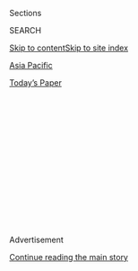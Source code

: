 <div id="app">

<div>

<div>

<div>

<div class="NYTAppHideMasthead css-1q2w90k e1suatyy0">

<div class="section css-ui9rw0 e1suatyy2">

<div class="css-eph4ug er09x8g0">

<div class="css-6n7j50">

</div>

<span class="css-1dv1kvn">Sections</span>

<div class="css-10488qs">

<span class="css-1dv1kvn">SEARCH</span>

</div>

[Skip to content](#site-content)[Skip to site index](#site-index)

</div>

<div id="masthead-section-label" class="css-1wr3we4 eaxe0e00">

[Asia
Pacific](https://www.nytimes.com/section/world/asia)

</div>

<div class="css-10698na e1huz5gh0">

</div>

</div>

<div id="masthead-bar-one" class="section hasLinks css-15hmgas e1csuq9d3">

<div class="css-uqyvli e1csuq9d0">

</div>

<div class="css-1uqjmks e1csuq9d1">

</div>

<div class="css-9e9ivx">

[](https://myaccount.nytimes.com/auth/login?response_type=cookie&client_id=vi)

</div>

<div class="css-1bvtpon e1csuq9d2">

[Today’s
Paper](https://www.nytimes.com/section/todayspaper)

</div>

</div>

</div>

</div>

<div data-aria-hidden="false">

<div id="site-content" data-role="main">

<div>

<div class="css-1aor85t" style="opacity:0.000000001;z-index:-1;visibility:hidden">

<div class="css-1hqnpie">

<div class="css-epjblv">

<span class="css-17xtcya">[Asia
Pacific](/section/world/asia)</span><span class="css-x15j1o">|</span><span class="css-fwqvlz">South
Korean Right Is Frozen, as Impeached Leader’s Loyalists Won’t Let
Go</span>

</div>

<div class="css-k008qs">

<div class="css-1iwv8en">

<span class="css-18z7m18"></span>

<div>

</div>

</div>

<span class="css-1n6z4y">https://nyti.ms/2luwepB</span>

<div class="css-1705lsu">

<div class="css-4xjgmj">

<div class="css-4skfbu" data-role="toolbar" data-aria-label="Social Media Share buttons, Save button, and Comments Panel with current comment count" data-testid="share-tools">

  - 
  - 
  - 
  - 
    
    <div class="css-6n7j50">
    
    </div>

  - 

</div>

</div>

</div>

</div>

</div>

</div>

<div class="css-13pd83m">

</div>

<div id="top-wrapper" class="css-1sy8kpn">

<div id="top-slug" class="css-l9onyx">

Advertisement

</div>

[Continue reading the main
story](#after-top)

<div class="ad top-wrapper" style="text-align:center;height:100%;display:block;min-height:250px">

<div id="top" class="place-ad" data-position="top" data-size-key="top">

</div>

</div>

<div id="after-top">

</div>

</div>

<div id="sponsor-wrapper" class="css-1hyfx7x">

<div id="sponsor-slug" class="css-19vbshk">

Supported by

</div>

[Continue reading the main
story](#after-sponsor)

<div id="sponsor" class="ad sponsor-wrapper" style="text-align:center;height:100%;display:block">

</div>

<div id="after-sponsor">

</div>

</div>

<div class="css-1vkm6nb ehdk2mb0">

# South Korean Right Is Frozen, as Impeached Leader’s Loyalists Won’t Let Go

</div>

<div class="css-79elbk" data-testid="photoviewer-wrapper">

<div class="css-z3e15g" data-testid="photoviewer-wrapper-hidden">

</div>

<div class="css-1a48zt4 ehw59r15" data-testid="photoviewer-children">

![<span class="css-16f3y1r e13ogyst0" data-aria-hidden="true">Supporters
of President Park Geun-hye in December during a protest in Seoul against
her
impeachment.</span><span class="css-cnj6d5 e1z0qqy90" itemprop="copyrightHolder"><span class="css-1ly73wi e1tej78p0">Credit...</span><span><span>Kim
Hong-Ji/Reuters</span></span></span>](https://static01.nyt.com/images/2017/02/19/world/19korea1/15conservatives-1-articleLarge.jpg?quality=75&auto=webp&disable=upscale)

</div>

</div>

<div class="css-xt80pu e12qa4dv0">

<div class="css-18e8msd">

<div class="css-vp77d3 epjyd6m0">

<div class="css-1baulvz">

By [<span class="css-1baulvz last-byline" itemprop="name">Choe
Sang-Hun</span>](http://www.nytimes.com/by/choe-sang-hun)

</div>

</div>

  - Feb. 18,
    2017

  - 
    
    <div class="css-4xjgmj">
    
    <div class="css-d8bdto" data-role="toolbar" data-aria-label="Social Media Share buttons, Save button, and Comments Panel with current comment count" data-testid="share-tools">
    
      - 
      - 
      - 
      - 
        
        <div class="css-6n7j50">
        
        </div>
    
      - 
    
    </div>
    
    </div>

</div>

</div>

<div class="section meteredContent css-1r7ky0e" name="articleBody" itemprop="articleBody">

<div class="css-1fanzo5 StoryBodyCompanionColumn">

<div class="css-53u6y8">

SEOUL, South Korea — Chung Kwang-yong choked up in describing how much
he missed Park Geun-hye, the South Korean president, who has been
cloistered in her official residence since her impeachment in December
on corruption charges.

“Dear President Park Geun-hye, please come out. We miss you so much,”
Mr. Chung said before a large crowd that rallied in central Seoul on a
recent Saturday to demand her immediate reinstatement. “You have done
nothing wrong.”

Few South Korean leaders have ever been as besieged as Ms. Park, whose
presidential powers have been suspended since the National Assembly
[voted to impeach
her](https://www.nytimes.com/2016/12/09/world/asia/south-korea-president-park-geun-hye-impeached.html)
on Dec. 9. Recent surveys have ranked her as one of the least popular
presidents ever, with about 80 percent of respondents wanting her
removed from office.

But Ms. Park still commands an almost cultlike following among people
like Mr. Chung, and that lingering devotion is fragmenting the country’s
conservative bloc as it struggles to find a viable replacement candidate
in an election that could take place as early as May.

</div>

</div>

<div class="css-1fanzo5 StoryBodyCompanionColumn">

<div class="css-53u6y8">

In South Korean elections, conservatives have usually rallied around a
single presidential candidate, propelling them to victory as progressive
voters split among rival opposition candidates. Now, it is the divisions
in the conservative ranks that are providing the progressives with an
opportunity to return to power after a decade away from the presidential
palace.

In December, a group of conservative lawmakers, disillusioned by the
accusations of corruption and abuse of power made against Ms. Park,
joined the opposition in passing the bill to impeach her. They then
bolted from her governing Saenuri Party and created the new Bareun
Party.

Its approval rating plunging and desperate to rebrand itself, Saenuri
changed its name Monday to the Liberty Korea Party. But it has been
unable to redefine its relationship with Ms. Park.

Many conservatives, including some Liberty Korea lawmakers, want to
distance themselves from Ms. Park and regroup around a new leader to
have a fighting chance against the progressive opposition leader Moon
Jae-in in the election.

</div>

</div>

<div class="css-79elbk" data-testid="photoviewer-wrapper">

<div class="css-z3e15g" data-testid="photoviewer-wrapper-hidden">

</div>

<div class="css-1a48zt4 ehw59r15" data-testid="photoviewer-children">

![<span class="css-16f3y1r e13ogyst0" data-aria-hidden="true">Prime
Minister Hwang Kyo-ahn, left, the acting president. He is the
conservatives’ most popular potential candidate, but he has not
committed to
running.</span><span class="css-cnj6d5 e1z0qqy90" itemprop="copyrightHolder"><span class="css-1ly73wi e1tej78p0">Credit...</span><span>Ahn
Young-Joon/Associated
Press</span></span>](https://static01.nyt.com/images/2017/02/19/world/19korea2/15conservatives-2-articleLarge.jpg?quality=75&auto=webp&disable=upscale)

</div>

</div>

<div class="css-1fanzo5 StoryBodyCompanionColumn">

<div class="css-53u6y8">

But other party members and right-wing groups, like Mr. Chung’s
Parksamo, or “People Who Love Park Geun-hye,” want Ms. Park, 65, to
finish the final year of her five-year term.

</div>

</div>

<div class="css-1fanzo5 StoryBodyCompanionColumn">

<div class="css-53u6y8">

These groups have organized increasingly large rallies in central Seoul
in recent weeks, calling any conservative politician who turns against
Ms. Park a “betrayer.” Their rallies attract not only Park loyalists but
also older Koreans who share, if not their loyalty to Ms. Park, their
belief that the country’s progressive opposition is too sympathetic
toward North Korea to be trusted.

“I have always voted conservative and always will, as long as North
Korea exists,” said Kim Myong-soo, 65, whose family fled Communist rule
in the North during the Korean War. “But frankly, if an election is held
now, I don’t know which conservative candidate to vote for. There is
none who can win.”

To her critics, Ms. Park has come to symbolize everything wrong with the
country’s conservative elite, as she stands accused of conspiring with a
longtime friend to extort tens of millions of dollars from big
businesses in return for political favors. Prosecutors also accuse her
of ordering a government [blacklisting of
artists](https://www.nytimes.com/2017/01/12/world/asia/south-korea-president-park-blacklist-artists.html),
writers and movie directors deemed progressive, blocking them from
government support programs.

But according to flag-waving, military uniform-clad conservatives at the
rallies, Ms. Park was an innocent victim of a “sedition” masterminded by
politically biased prosecutors, a “fake-news media” and “Communists.”

Their rallies feature military parade songs and chants for Ms. Park to
“mobilize the military” to regain power, an echo of how her father,
the dictator Park Chung-hee, took power in a military coup in 1961. Some
participants carried signs that said: “It’s O.K. to kill Commies\!”

“They want to overthrow the government and establish a pro-North Korean
regime,” Kim Chul-hong, a theology professor and vocal supporter of Ms.
Park, said of the opposition during a news conference this month. “South
Korea is now in a civil war.”

</div>

</div>

<div class="css-1fanzo5 StoryBodyCompanionColumn">

<div class="css-53u6y8">

Few South Koreans believe that another military coup is possible. Mr.
Chung’s Parksamo is considered by many to be little more than a
personality cult and an overzealous ideological outlier. (The group
recently helped pay for a large newspaper advertisement that said:
“Please don’t cry, Park Geun-hye\!”)

But its Red-baiting campaign, a traditional vote-gathering tool for
South Korean conservatives, has intensified as the country’s
Constitutional Court prepares to rule on [whether to reinstate Ms.
Park](https://www.nytimes.com/2017/01/03/world/asia/south-korea-president-impeachment-trial.html)
or formally end her presidency.

Local news media have reported that a ruling could come as early as next
month, and some protesters like Mr. Chung said they would “rebel” if the
court did not reinstate Ms. Park.

<div class="css-79elbk" data-testid="photoviewer-wrapper">

<div class="css-z3e15g" data-testid="photoviewer-wrapper-hidden">

</div>

<div class="css-1a48zt4 ehw59r15" data-testid="photoviewer-children">

<div class="css-zgakxe erfvjey0">

<span class="css-1ly73wi e1tej78p0">Image</span>

<div class="css-zjzyr8">

<div data-testid="lazyimage-container" style="height:580px">

</div>

</div>

</div>

<span class="css-16f3y1r e13ogyst0" data-aria-hidden="true">Yoo
Seong-min, a leader of the new Bareun Party, said he expected
conservatives to eventually form an
alliance.</span><span class="css-cnj6d5 e1z0qqy90" itemprop="copyrightHolder"><span class="css-1ly73wi e1tej78p0">Credit...</span><span>Yonhap,
via European Pressphoto Agency</span></span>

</div>

</div>

Alarmed by the conservative pushback, pro-impeachment groups have begun
rebuilding their weekend rallies, which once attracted more than a
million but shrank after Ms. Park’s impeachment. They urged the
Constitutional Court to oust Ms. Park quickly to end the political
uncertainty.

As her supporters’ rallies have grown bigger, Ms. Park has become
increasingly defiant. Once tearfully apologetic about her scandal, she
has recently begun claiming that she is a victim of a plot by her
enemies to “frame” her with “a mountain of lies.”

“My heart aches when I think of those who come out to the streets to
defend free democracy and rule of law,” she said in an interview with a
right-wing podcast station late last month, referring to her supporters.

</div>

</div>

<div class="css-1fanzo5 StoryBodyCompanionColumn">

<div class="css-53u6y8">

If the court decides to end Ms. Park’s presidency, it will leave the
fissured conservative camp little time to regroup. By law, an election
to select her successor [must be held within 60
days](https://www.nytimes.com/2016/11/27/world/asia/impeaching-south-korea-president.html?_r=0).

Many conservatives [had looked to Ban
Ki-moon](https://www.nytimes.com/2017/01/25/world/asia/ban-ki-moon-south-korea-president.html),
the former United Nations secretary general, to become their candidate.
But Mr. Ban [pulled out of the
race](https://www.nytimes.com/2017/02/01/world/asia/ban-ki-moon-president-south-korea.html)
this month after he failed to narrow the gap in polls with Mr. Moon, the
progressive.

Highlighting the fractures among conservatives, as many as 10
politicians affiliated with the two conservative parties have declared
their presidential ambitions, but none has a popularity rating higher
than the low single digits.

In Myung-jin, the leader of Liberty Korea, said he favored Prime
Minister Hwang Kyo-ahn, who is serving as acting president, as his
party’s candidate. Mr. Hwang, who has no party affiliation, is the
only conservative with a popularity rating of more than 10 percent,
ranking third in recent surveys after Mr. Moon and a provincial
governor, Ahn Hee-jung, also a progressive.

But Mr. Hwang has not committed to running yet, and critics deride his
close ties to Ms. Park. Mr. Hwang also has never served in the military,
an often fatal strike against men seeking the presidency in South Korea,
which is technically still at war with North Korea.

Yoo Seong-min, a leader of the Bareun Party and the second-most popular
conservative candidate after Mr. Hwang, said conservatives would
eventually form an alliance.

“The South Korean conservatives face a crisis they had never experienced
before,” said Mr. Yoo, who supported Ms. Park’s impeachment. “But once
the Constitutional Court rules, conservatives will settle for the
verdict, whatever it may be, and will start unifying.”

</div>

</div>

</div>

<div>

</div>

<div>

</div>

<div>

</div>

<div>

<div id="bottom-wrapper" class="css-1ede5it">

<div id="bottom-slug" class="css-l9onyx">

Advertisement

</div>

[Continue reading the main
story](#after-bottom)

<div id="bottom" class="ad bottom-wrapper" style="text-align:center;height:100%;display:block;min-height:90px">

</div>

<div id="after-bottom">

</div>

</div>

</div>

</div>

</div>

## Site Index

<div>

</div>

## Site Information Navigation

  - [© <span>2020</span> <span>The New York Times
    Company</span>](https://help.nytimes.com/hc/en-us/articles/115014792127-Copyright-notice)

<!-- end list -->

  - [NYTCo](https://www.nytco.com/)
  - [Contact
    Us](https://help.nytimes.com/hc/en-us/articles/115015385887-Contact-Us)
  - [Work with us](https://www.nytco.com/careers/)
  - [Advertise](https://nytmediakit.com/)
  - [T Brand Studio](http://www.tbrandstudio.com/)
  - [Your Ad
    Choices](https://www.nytimes.com/privacy/cookie-policy#how-do-i-manage-trackers)
  - [Privacy](https://www.nytimes.com/privacy)
  - [Terms of
    Service](https://help.nytimes.com/hc/en-us/articles/115014893428-Terms-of-service)
  - [Terms of
    Sale](https://help.nytimes.com/hc/en-us/articles/115014893968-Terms-of-sale)
  - [Site
    Map](https://spiderbites.nytimes.com)
  - [Help](https://help.nytimes.com/hc/en-us)
  - [Subscriptions](https://www.nytimes.com/subscription?campaignId=37WXW)

</div>

</div>

</div>

</div>

